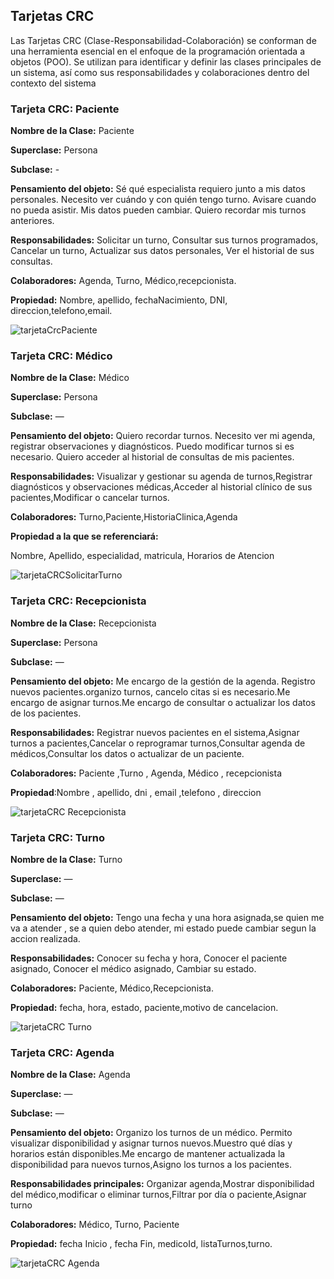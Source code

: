 
## Tarjetas CRC

Las Tarjetas CRC (Clase-Responsabilidad-Colaboración) se conforman de una
herramienta esencial en el enfoque de la programación orientada a objetos (POO). Se
utilizan para identificar y definir las clases principales de un sistema, así como sus
responsabilidades y colaboraciones dentro del contexto del sistema

### Tarjeta CRC: Paciente

  **Nombre de la Clase:** Paciente

  **Superclase:** Persona

  **Subclase:** -

  **Pensamiento del objeto:** Sé qué especialista requiero junto a mis datos personales. Necesito ver cuándo y con quién tengo turno. Avisare cuando no pueda 
    asistir. Mis datos pueden cambiar.
    Quiero recordar mis turnos anteriores.

  **Responsabilidades:** Solicitar un turno, Consultar sus turnos programados, Cancelar un turno, Actualizar sus datos personales, Ver el historial de sus 
    consultas.

  **Colaboradores:** Agenda, Turno, Médico,recepcionista.

  **Propiedad:** Nombre, apellido, fechaNacimiento, DNI, direccion,telefono,email.

![tarjetaCrcPaciente](https://github.com/user-attachments/assets/cd7cf5a6-8b10-4d75-b98b-63e8cc5c65de)




 
 


 
 ### Tarjeta CRC: Médico

  **Nombre de la Clase:** Médico

  **Superclase:** Persona

  **Subclase:** —

  **Pensamiento del objeto:** Quiero recordar turnos. Necesito ver mi agenda, registrar observaciones y diagnósticos. Puedo modificar turnos si es necesario. 
    Quiero acceder al historial de consultas de mis pacientes.

  **Responsabilidades:** Visualizar y gestionar su agenda de turnos,Registrar diagnósticos y observaciones médicas,Acceder al historial clínico de sus 
    pacientes,Modificar o cancelar turnos.

  **Colaboradores:** Turno,Paciente,HistoriaClinica,Agenda

  **Propiedad a la que se referenciará:**

Nombre, Apellido, especialidad, matricula, Horarios de Atencion









![tarjetaCRCSolicitarTurno](https://github.com/user-attachments/assets/61ec3448-bd00-4e45-a04e-79ab3aa0f243)









### Tarjeta CRC: Recepcionista

  **Nombre de la Clase:** Recepcionista

  **Superclase:** Persona

  **Subclase:** —

  **Pensamiento del objeto:**
    Me encargo de la gestión de la agenda. Registro nuevos pacientes.organizo turnos, cancelo citas si es necesario.Me encargo de asignar turnos.Me encargo de 
    consultar o actualizar los datos de los pacientes.

  **Responsabilidades:** Registrar nuevos pacientes en el sistema,Asignar turnos a pacientes,Cancelar o reprogramar turnos,Consultar agenda de 
    médicos,Consultar los datos o actualizar de un paciente.


  **Colaboradores:** Paciente ,Turno , Agenda, Médico , recepcionista

  **Propiedad**:Nombre , apellido, dni , email ,telefono , direccion









![tarjetaCRC Recepcionista](https://github.com/user-attachments/assets/64459348-eb0b-4a35-9ffe-eb4c7e313eb5)





  
  
  
  
 ### Tarjeta CRC: Turno

   **Nombre de la Clase:** Turno

   **Superclase:** —

   **Subclase:** —

   **Pensamiento del objeto:** Tengo una fecha y una hora asignada,se quien me va a atender , se a quien debo atender, mi estado puede cambiar segun la accion 
   realizada.

   **Responsabilidades:** Conocer su fecha y hora, Conocer el paciente asignado, Conocer el médico asignado, Cambiar su estado.

   **Colaboradores:** Paciente, Médico,Recepcionista.

   **Propiedad:** fecha, hora, estado, paciente,motivo de cancelacion.









![tarjetaCRC Turno](https://github.com/user-attachments/assets/8db7395b-e586-4669-a8d3-441a1b7a811c)









### Tarjeta CRC: Agenda

  **Nombre de la Clase:** Agenda
 
  **Superclase:** —

  **Subclase:** —

  **Pensamiento del objeto:** Organizo los turnos de un médico. Permito visualizar disponibilidad y asignar turnos nuevos.Muestro qué días y horarios están 
    disponibles.Me encargo de mantener actualizada la disponibilidad para nuevos turnos,Asigno los turnos a los pacientes.

  **Responsabilidades principales:** Organizar agenda,Mostrar disponibilidad del médico,modificar o eliminar turnos,Filtrar por día o paciente,Asignar turno

  **Colaboradores:** Médico, Turno, Paciente

  **Propiedad:** fecha  Inicio  , fecha Fin, medicoId, listaTurnos,turno.


![tarjetaCRC Agenda](https://github.com/user-attachments/assets/0f2574d4-c5f5-436e-acea-83e417787dd0)



   






